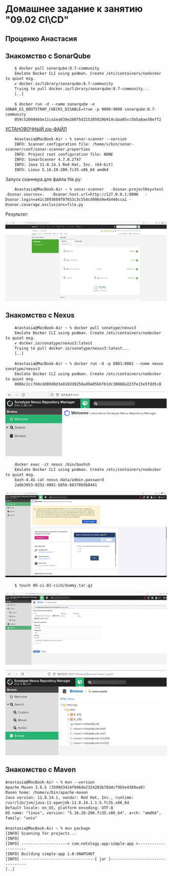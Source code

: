 # Домашнее задание к занятию "09.02 CI\CD"

## Проценко Анастасия

## Знакомство с SonarQube

```
	$ docker pull sonarqube:8.7-community
	Emulate Docker CLI using podman. Create /etc/containers/nodocker to quiet msg.
	✔ docker.io/library/sonarqube:8.7-community
	Trying to pull docker.io/library/sonarqube:8.7-community...
	[..]

	$ docker run -d --name sonarqube -e SONAR_ES_BOOTSTRAP_CHECKS_DISABLE=true -p 9000:9000 sonarqube:8.7-community
	059c526604bbe11ca1ea030e26075d215205629b914cdaa05cc5b5a8ae30eff2
```

 [УСТАНОВОЧНЫЙ zip-ФАЙЛ](https://binaries.sonarsource.com/?prefix=Distribution/sonar-scanner-cli/)

```
	Anastasia@MacBook-Air ~ % sonar-scanner --version
	INFO: Scanner configuration file: /home/v/bin/sonar-scanner/conf/sonar-scanner.properties
	INFO: Project root configuration file: NONE
	INFO: SonarScanner 4.7.0.2747
	INFO: Java 11.0.14.1 Red Hat, Inc. (64-bit)
	INFO: Linux 5.16.20-200.fc35.x86_64 amd64
```
Запуск сканнера для файла file.py: 

```
	Anastasia@MacBook-Air ~ % sonar-scanner   -Dsonar.projectKey=test   -Dsonar.sources=.   -Dsonar.host.url=http://127.0.0.1:9000   -Dsonar.login=a41c3893669707653c3c554cd906d9e4b440cca1 -Dsonar.coverage.exclusions=file.py
```
Результат:

![sq](img/1.png)

## Знакомство с Nexus
```
	Anastasia@MacBook-Air ~ % docker pull sonatype/nexus3
	Emulate Docker CLI using podman. Create /etc/containers/nodocker to quiet msg.
	✔ docker.io/sonatype/nexus3:latest
	Trying to pull docker.io/sonatype/nexus3:latest...
	[..]

	Anastasia@MacBook-Air ~ % docker run -d -p 8081:8081 --name nexus sonatype/nexus3
	Emulate Docker CLI using podman. Create /etc/containers/nodocker to quiet msg.
	006bc2cc760cdd89d0d3e8102d9258ad9a05b6f61dc30868a223fe15e5fdd5c8
```
![nexus](img/2.png)
```
	docker exec -it nexus /bin/bashsh
	Emulate Docker CLI using podman. Create /etc/containers/nodocker to quiet msg.
	bash-4.4$ cat nexus-data/admin.password 
	2a6b3053-0252-4081-b85b-68378b5b8441
```
![nexus](img/3.png)
```
	$ touch 09-ci-02-cicd/dummy.tar.gz
```
![nexus](img/4.png)

![nexus](img/5.png)

## Знакомство с  Maven

	Anastasia@MacBook-Air ~ % mvn --version
	Apache Maven 3.8.5 (3599d3414f046de2324203b78ddcf9b5e4388aa0)
	Maven home: /home/v/bin/apache-maven
	Java version: 11.0.14.1, vendor: Red Hat, Inc., runtime: /usr/lib/jvm/java-11-openjdk-11.0.14.1.1-5.fc35.x86_64
	Default locale: en_US, platform encoding: UTF-8
	OS name: "linux", version: "5.16.20-200.fc35.x86_64", arch: "amd64", family: "unix"

	Anastasia@MacBook-Air ~ % mvn package
	[INFO] Scanning for projects...
	[INFO] 
	[INFO] --------------------< com.netology.app:simple-app >---------------------
	[INFO] Building simple-app 1.0-SNAPSHOT
	[INFO] --------------------------------[ jar ]---------------------------------
	[..]
```
